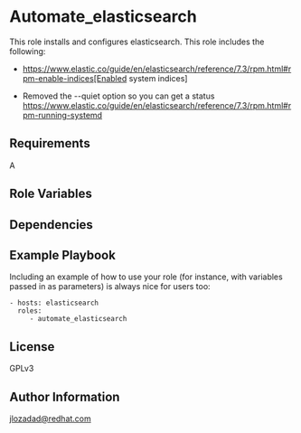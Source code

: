 Automate_elasticsearch
=========

This role installs and configures elasticsearch. This role includes the following:

  * https://www.elastic.co/guide/en/elasticsearch/reference/7.3/rpm.html#rpm-enable-indices[Enabled system indices]

   * Removed the --quiet option so you can get a status https://www.elastic.co/guide/en/elasticsearch/reference/7.3/rpm.html#rpm-running-systemd


Requirements
------------

A

Role Variables
--------------



Dependencies
------------



Example Playbook
----------------

Including an example of how to use your role (for instance, with variables passed in as parameters) is always nice for users too:

    - hosts: elasticsearch
      roles:
         - automate_elasticsearch

License
-------

GPLv3

Author Information
------------------

jlozadad@redhat.com

